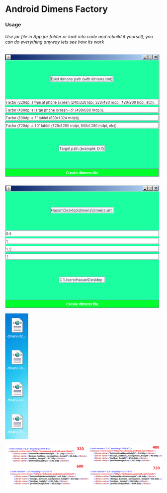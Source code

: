 # Android Dimens Factory

### Usage

###### Use jar file in App jar folder or look into code and rebuild it yourself, you can do everything anyway lets see how its work

![](https://github.com/hasanatasoy/Android-Dimens-Factory/blob/master/images/appdef.png)

![](https://github.com/hasanatasoy/Android-Dimens-Factory/blob/master/images/app.png)

![](https://github.com/hasanatasoy/Android-Dimens-Factory/blob/master/images/app2.png)

![](https://github.com/hasanatasoy/Android-Dimens-Factory/blob/master/images/app3.png)
